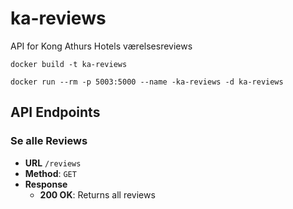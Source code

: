 # ka-reviews
API for Kong Athurs Hotels værelsesreviews

```
docker build -t ka-reviews
```

```
docker run --rm -p 5003:5000 --name -ka-reviews -d ka-reviews
```

## API Endpoints
### Se alle Reviews
 - **URL** `/reviews`
 - **Method**: `GET`
 - **Response**
    - **200 OK**: Returns all reviews
